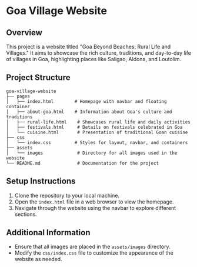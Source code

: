 # Goa Village Website

## Overview
This project is a website titled "Goa Beyond Beaches: Rural Life and Villages." It aims to showcase the rich culture, traditions, and day-to-day life of villages in Goa, highlighting places like Saligao, Aldona, and Loutolim.

## Project Structure
```
goa-village-website
├── pages
│   ├── index.html        # Homepage with navbar and floating container
│   ├── about-goa.html    # Information about Goa's culture and traditions 
│   ├── rural-life.html    # Showcases rural life and daily activities 
│   ├── festivals.html     # Details on festivals celebrated in Goa
│   └── cuisine.html       # Presentation of traditional Goan cuisine
├── css
│   └── index.css         # Styles for layout, navbar, and containers
├── assets
│   └── images             # Directory for all images used in the website
└── README.md              # Documentation for the project
``` 

## Setup Instructions
1. Clone the repository to your local machine.
2. Open the `index.html` file in a web browser to view the homepage.
3. Navigate through the website using the navbar to explore different sections.

## Additional Information
- Ensure that all images are placed in the `assets/images` directory.
- Modify the `css/index.css` file to customize the appearance of the website as needed.
